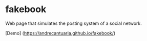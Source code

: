 # fakebook
Web page that simulates the posting system of a social network.

[Demo] (https://andrecantuaria.github.io/fakebook/)

